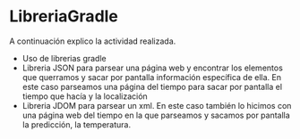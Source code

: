 # LibreriaGradle
A continuación explico la actividad realizada.
- Uso de librerias gradle
- Libreria JSON para parsear una página web y encontrar los elementos que querramos y sacar por pantalla información específica de ella. En este caso parseamos una página del tiempo para sacar por pantalla el tiempo que hacía y la localización
- Libreria JDOM para parsear un xml. En este caso también lo hicimos con una página web del tiempo en la que parseamos y sacamos por pantalla la predicción, la temperatura.
